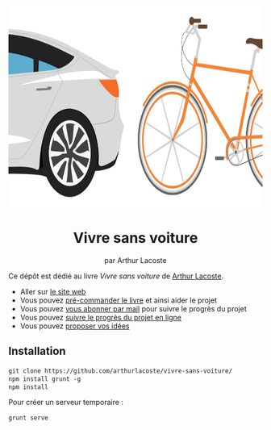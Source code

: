 <p align="center">
  <img src="images/social-card.jpg" height="400">
  <h1 align="center">Vivre sans voiture</h1>
  <p align="center">par Arthur Lacoste<p>
</p>

Ce dépôt est dédié au livre _Vivre sans voiture_ de [Arthur Lacoste](https://arthurlacoste.com).

- Aller sur [le site web](https://sansvoiture.fr)
- Vous pouvez [pré-commander le livre](https://gumroad.com/l/vivre-sans-voiture) et ainsi aider le projet
- Vous pouvez [vous abonner par mail](https://sansvoiture.fr/newsletter/) pour suivre le progrès du projet
- Vous pouvez [suivre le progrès du projet en ligne](https://sansvoiture.fr/timeline/)
- Vous pouvez [proposer vos idées](https://github.com/arthurlacoste/vivre-sans-voiture/issues)

## Installation

```shell
git clone https://github.com/arthurlacoste/vivre-sans-voiture/
npm install grunt -g
npm install
```

Pour créer un serveur temporaire :

```
grunt serve
```
